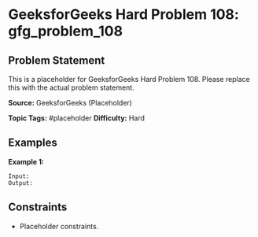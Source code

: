 # GeeksforGeeks Hard Problem 108: gfg_problem_108

## Problem Statement

This is a placeholder for GeeksforGeeks Hard Problem 108.
Please replace this with the actual problem statement.

**Source:** GeeksforGeeks (Placeholder)

**Topic Tags:** #placeholder
**Difficulty:** Hard

## Examples

**Example 1:**

```
Input:
Output:
```

## Constraints

- Placeholder constraints.
